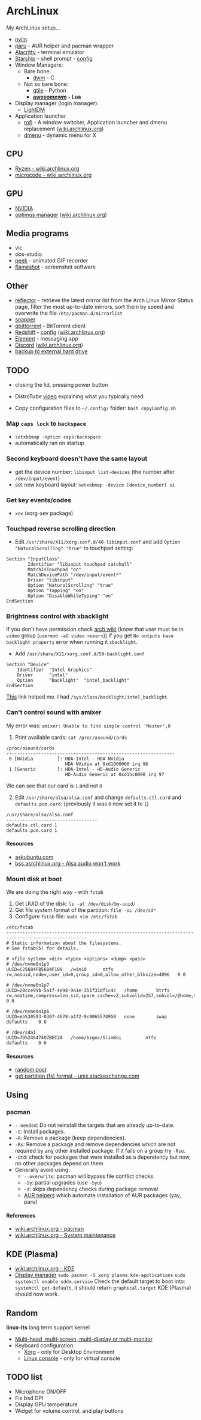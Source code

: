 
# ArchLinux
My ArchLinux setup...
- [nvim](./scripts/nvim/README.md)
- [paru](https://github.com/Morganamilo/paru) - AUR helper and pacman wrapper
- [Alacritty](https://github.com/alacritty/alacritty) - terminal emulator
- [Starship](https://starship.rs) - shell prompt - [config](./config/starship.toml)
- Window Managers:
  - Bare bone:
    - [dwm](https://dwm.suckless.org/) - C
  - Not so bare bone:
    - [qtile](http://www.qtile.org/) - Python
    - **[awesomewm](https://awesomewm.org/) - Lua**
- Display manager (login manager):
  - [LightDM](https://wiki.archlinux.org/index.php/LightDM)
- Application launcher
  - [rofi](https://github.com/davatorium/rofi) - A window switcher, Application launcher and dmenu replacement
  ([wiki.archlinux.org](https://wiki.archlinux.org/index.php/Rofi))
  - [dmenu](https://wiki.archlinux.org/index.php/dmenu) - dynamic menu for X

## CPU
- [Ryzen - wiki.archlinux.org](https://wiki.archlinux.org/index.php/Ryzen)
- [microcode - wiki.wrchlinux.org](https://wiki.archlinux.org/index.php/microcode)

## GPU
- [NVIDIA](https://wiki.archlinux.org/index.php/NVIDIA)
- [optimus manager](https://github.com/Askannz/optimus-manager)
  ([wiki.archlinux.org](https://wiki.archlinux.org/index.php/NVIDIA_Optimus))

## Media programs
- vlc
- obs-studio
- [peek](https://github.com/phw/peek) - animated GIF recorder
- [flameshot](https://github.com/flameshot-org/flameshot) - screenshot software

## Other
- [reflector](https://wiki.archlinux.org/index.php/reflector) - retrieve the latest mirror list from
  the Arch Linux Mirror Status page, filter the most up-to-date mirrors, sort them by speed and
  overwrite the file `/etc/pacman.d/mirrorlist`
- [snapper](https://wiki.archlinux.org/index.php/snapper)
- [qbittorrent](https://archlinux.org/packages/community/x86_64/qbittorrent/) - BitTorrent client
- [Redshift](https://github.com/jonls/redshift) - [config](./config/redshift.toml)
  ([wiki.archlinux.org](https://wiki.archlinux.org/index.php/redshift))
- [Element](https://element.io/) - messaging app
- [Discord](https://discord.com/) ([wiki.archlinux.org](https://wiki.archlinux.org/index.php/Discord))
- [backup to external hard drive](./scripts/backupScript/README.md)
## TODO
- closing the lid, pressing power button

- DistroTube [video](https://www.youtube.com/watch?v=FX26s8INUYo) explaining what you typically need

- Copy configuration files to `~/.config/` folder: `bash copyConfig.sh`

### Map `caps lock` to `backspace`
- `setxkbmap -option caps:backspace`
- automatically ran on startup

### Second keyboard doesn't have the same layout
- get the device number: `libinput list-devices`
  (the number after `/dev/input/event`)
- set new keyboard layout: `setxkbmap -device [device_number] si`

### Get key events/codes
- `xev` (xorg-xev package)

### Touchpad reverse scrolling direction
- Edit `/usr/share/X11/xorg.conf.d/40-libinput.conf` and add
  `Option "NaturalScrolling" "true"` to touchpad setting:
```
Section "InputClass"
        Identifier "libinput touchpad catchall"
        MatchIsTouchpad "on"
        MatchDevicePath "/dev/input/event*"
        Driver "libinput"
        Option "NaturalScrolling" "true"
        Option "Tapping" "on"
        Option "DisableWhileTyping" "on"
EndSection
```

### Brightness control with xbacklight
If you don't have permission check [arch wiki](https://wiki.archlinux.org/index.php/Backlight)
(know that user must be in `video` group (`usermod -aG video <user>`))
If you get `No outputs have backlight property` error when running it `xbacklight`.
- Add `/usr/share/X11/xorg.conf.d/50-backlight.conf`
```
Section "Device"
    Identifier  "Intel Graphics"
    Driver      "intel"
    Option      "Backlight"  "intel_backlight"
EndSection
```
[This](https://askzorin.com/t/error-while-setting-up-custom-brightness-keys-with-xbacklight/105/3) link helped me.
I had `/sys/class/backlight/intel_backlight`.

### Can't control sound with amixer
My error was: `amixer: Unable to find simple control 'Master',0`
1. Print available cards: `cat /proc/asound/cards`
```
/proc/asound/cards
---------------------------------------------------------------
 0 [NVidia         ]: HDA-Intel - HDA NVidia
                      HDA NVidia at 0xd1000000 irq 96
 1 [Generic        ]: HDA-Intel - HD-Audio Generic
                      HD-Audio Generic at 0xd15c0000 irq 97
```
   We can see that our card is `1` and not `0`

2. Edit `/usr/share/alsa/alsa.conf` and change `defaults.ctl.card` and `defaults.pcm.card`:
   (previously it was `0` now set it to `1`)
```
/usr/share/alsa/alsa.conf
----------------------------------
defaults.ctl.card 1
defaults.pcm.card 1
```
#### Resources
- [askubuntu.com](https://askubuntu.com/a/673334)
- [bss.asrchlinux.org - Alsa audio won't work](https://bbs.archlinux.org/viewtopic.php?id=200806)

### Mount disk at boot
We are doing the right way - with `fstab`
1. Get UUID of the disk: `ls -al /dev/disk/by-uuid/`
2. Get file system format of the partition: `file -sL /dev/sd*`
3. Configure `fstab` file: `sudo vim /etc/fstab`
```
/etc/fstab
----------------------------------------------------------------------------------------------------
# Static information about the filesystems.
# See fstab(5) for details.

# <file system> <dir> <type> <options> <dump> <pass>
# /dev/nvme0n1p3
UUID=C25684FB5684F189	/win10    	ntfs      	rw,nosuid,nodev,user_id=0,group_id=0,allow_other,blksize=4096	0 0

# /dev/nvme0n1p7
UUID=20cce99b-5a1f-4e98-9a1e-351f31df1c4c	/home     	btrfs     	rw,noatime,compress=lzo,ssd,space_cache=v2,subvolid=257,subvol=/@home,subvol=@home	0 0

# /dev/nvme0n1p6
UUID=eb530593-0307-4678-a1f2-9c9065574950	none      	swap      	defaults  	0 0

# /dev/sda1
UUID=7D524647407BEC2A	/home/bzgec/SlimBoi      	ntfs      	defaults  	0 0
```
#### Resources
- [random post](https://confluence.jaytaala.com/display/TKB/Mount+drive+in+linux+and+set+auto-mount+at+boot)
- [get partition (fs) format - unix.stackexchange.com](https://unix.stackexchange.com/a/60783)

## Using
### pacman
- `--needed`: Do not reinstall the targets that are already up-to-date.
- `-S`: Install packages.
- `-R`: Remove a package (keep dependencies).
- `-Rs`: Remove a package and remove dependencies which are not required by any other installed
         package. If it fails on a group try `-Rsu`.
- `-Qtd`: check for packages that were installed as a dependency but now, no other packages depend
          on them
- Generally avoid using:
  - `--overwrite`: pacman will bypass file conflict checks
  - `-Sy`: partial upgrades (use `-Syu`)
  - `-d`: skips dependency checks during package removal
  -  [AUR helpers](https://wiki.archlinux.org/index.php/AUR_helpers) which automate installation
     of AUR packages (yay, paru)
#### References
- [wiki.archlinux.org - pacman](https://wiki.archlinux.org/index.php/pacman)
- [wiki.archlinux.org - System maintenance](https://wiki.archlinux.org/index.php/System_maintenance)

## KDE (Plasma)
- [wiki.archlinux.org - KDE](https://wiki.archlinux.org/index.php/KDE)
- [Display manager](https://wiki.archlinux.org/index.php/Display_manager#Loading_the_display_manager)
  `sudo pacman -S xorg plasma kde-applications`
  `sudo systemctl enable sddm.service`
  Check the default target to boot into: `systemctl get-default`, it should return `graphical.target`
  KDE (Plasma) should now work.

## Random
**linux-lts** long term support kernel
- [Multi-head, multi-screen, multi-display or multi-monitor](https://wiki.archlinux.org/index.php/Multihead)
- Keyboard configuration:
  - [Xorg](https://wiki.archlinux.org/index.php/Xorg/Keyboard_configuration) - only for Desktop
    Environment
  - [Linux console](https://wiki.archlinux.org/index.php/Linux_console/Keyboard_configuration) -
    only for virtual console

## TODO list
- Microphone ON/OFF
- Fix bad DPI
- Display GPU temperature
- Widget for volume control, and play buttons
